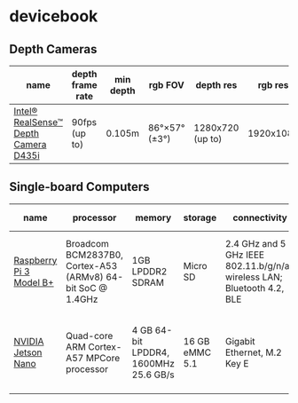 # devicebook

## Depth Cameras

| name                                                                                       | depth frame rate | min depth | rgb FOV       | depth res        | rgb res   | rgb frame rate | rgb FOV               | official spec                                                                                                    |
| ------------------------------------------------------------------------------------------ | ---------------- | --------- | ------------- | ---------------- | --------- | -------------- | --------------------- | -------------------------------------------------------------------------------------------------------------------- |
| [Intel® RealSense™ Depth Camera D435i](https://www.intelrealsense.com/depth-camera-d435i/) | 90fps (up to)    | 0.105m    | 86°×57° (±3°) | 1280x720 (up to) | 1920x1080 | 30fps          | 69.4°×42.5°×77° (±3°) | [PDF](https://www.intelrealsense.com/wp-content/uploads/2020/06/Intel-RealSense-D400-Series-Datasheet-June-2020.pdf) |


## Single-board Computers

| name                                                                                         | processor                                                  | memory                                | storage        | connectivity                                                            | display                                   | usb                         | dimension           | official spec                                                                                                                                                                                                                                                                                                               |
| -------------------------------------------------------------------------------------------- | ---------------------------------------------------------- | ------------------------------------- | -------------- | ----------------------------------------------------------------------- | ----------------------------------------- | --------------------------- | ------------------- | --------------------------------------------------------------------------------------------------------------------------------------------------------------------------------------------------------------------------------------------------------------------------------------------------------------------------- |
| [Raspberry Pi 3 Model B+](https://www.raspberrypi.org/products/raspberry-pi-3-model-b-plus/) | Broadcom BCM2837B0, Cortex-A53 (ARMv8) 64-bit SoC @ 1.4GHz | 1GB LPDDR2 SDRAM                      | Micro SD       | 2.4 GHz and 5 GHz IEEE 802.11.b/g/n/ac wireless LAN; Bluetooth 4.2, BLE | 1 × full size HDMI, MIPI DSI display port | 4 × USB 2.0 ports           | 85mm xx 49mm x 16mm | [PDF](https://static.raspberrypi.org/files/product-briefs/200206+Raspberry+Pi+3+Model+B+plus+Product+Brief+PRINT&DIGITAL.pdf)                                                                                                                                                                                               |
| [NVIDIA Jetson Nano](https://developer.nvidia.com/embedded/jetson-nano/)                     | Quad-core ARM Cortex-A57 MPCore processor                  | 4 GB 64-bit LPDDR4, 1600MHz 25.6 GB/s | 16 GB eMMC 5.1 | Gigabit Ethernet, M.2 Key E                                             | HDMI 2.0 and eDP 1.4                      | 4x USB 3.0, USB 2.0 Micro-B | 69.6 mm x 45 mm     | [PDF](https://developer.download.nvidia.com/assets/embedded/secure/jetson/Nano/docs/JetsonNano_DataSheet_DS09366001v1.0.pdf?I7dhn8xmDJG63Wb5xN63t4uMdBw52Ji2bixwAPSPnp_VGkK7ZiKfP_lJRVPu8HVTROS5U7-vuDyg7ZpJuUwcAvz-5AJbFNiuL1QtC93fFMhdJZQ8FIUQNZZ_4-nlI6hTfns7NaQ9TyaeufQHQ6Exx7uPuNk88TGv2pGDzL8r-LhcQGMcds6UpmRMZ3CguQ) |
